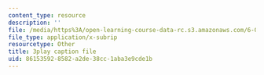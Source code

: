 ```yaml
---
content_type: resource
description: ''
file: /media/https%3A/open-learning-course-data-rc.s3.amazonaws.com/6-046j-design-and-analysis-of-algorithms-spring-2015/861535928582a2de38cc1aba3e9cde1b_MEz1J9wY2iM.srt
file_type: application/x-subrip
resourcetype: Other
title: 3play caption file
uid: 86153592-8582-a2de-38cc-1aba3e9cde1b
---
```

